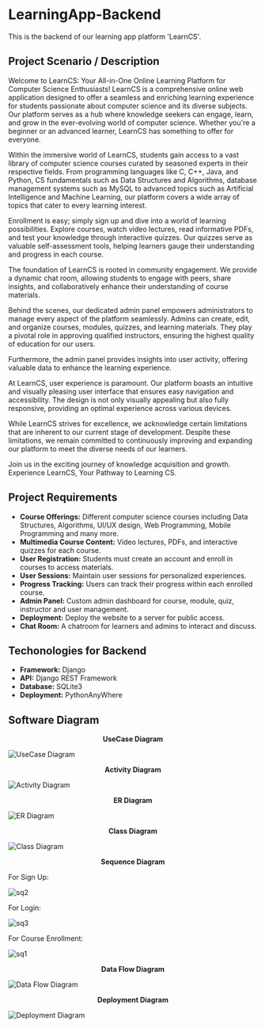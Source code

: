 # LearningApp-Backend
This is the backend of our learning app platform 'LearnCS'. 

## Project Scenario / Description

Welcome to LearnCS: Your All-in-One Online Learning Platform for Computer Science Enthusiasts! LearnCS is a comprehensive online web application designed to offer a seamless and enriching learning experience for students passionate about computer science and its diverse subjects. Our platform serves as a hub where knowledge seekers can engage, learn, and grow in the ever-evolving world of computer science. Whether you're a beginner or an advanced learner, LearnCS has something to offer for everyone.

Within the immersive world of LearnCS, students gain access to a vast library of computer science courses curated by seasoned experts in their respective fields. From programming languages like C, C++, Java, and Python, CS fundamentals such as Data Structures and Algorithms, database management systems such as MySQL to advanced topics such as Artificial Intelligence and Machine Learning, our platform covers a wide array of topics that cater to every learning interest.

Enrollment is easy; simply sign up and dive into a world of learning possibilities. Explore courses, watch video lectures, read informative PDFs, and test your knowledge through interactive quizzes. Our quizzes serve as valuable self-assessment tools, helping learners gauge their understanding and progress in each course.

The foundation of LearnCS is rooted in community engagement. We provide a dynamic chat room, allowing students to engage with peers, share insights, and collaboratively enhance their understanding of course materials.

Behind the scenes, our dedicated admin panel empowers administrators to manage every aspect of the platform seamlessly. Admins can create, edit, and organize courses, modules, quizzes, and learning materials. They play a pivotal role in approving qualified instructors, ensuring the highest quality of education for our users. 

Furthermore, the admin panel provides insights into user activity, offering valuable data to enhance the learning experience.

At LearnCS, user experience is paramount. Our platform boasts an intuitive and visually pleasing user interface that ensures easy navigation and accessibility. The design is not only visually appealing but also fully responsive, providing an optimal experience across various devices.

While LearnCS strives for excellence, we acknowledge certain limitations that are inherent to our current stage of development. Despite these limitations, we remain committed to continuously improving and expanding our platform to meet the diverse needs of our learners.

Join us in the exciting journey of knowledge acquisition and growth. Experience LearnCS, Your Pathway to Learning CS.

## Project Requirements

- **Course Offerings:** Different computer science courses including Data Structures, Algorithms, UI/UX design, Web Programming, Mobile Programming and many more.
- **Multimedia Course Content:** Video lectures, PDFs, and interactive quizzes for each course.
- **User Registration:** Students must create an account and enroll in courses to access materials.
- **User Sessions:** Maintain user sessions for personalized experiences.
- **Progress Tracking:** Users can track their progress within each enrolled course.
- **Admin Panel:** Custom admin dashboard for course, module, quiz, instructor and user management.
- **Deployment:** Deploy the website to a server for public access.
- **Chat Room:** A chatroom for learners and admins to interact and discuss.

## Techonologies for Backend

- **Framework:** Django
- **API:** Django REST Framework
- **Database:** SQLite3
- **Deployment:** PythonAnyWhere

## Software Diagram

<p align="center">
  <b>UseCase Diagram</b>
</p>

![UseCase Diagram](https://github.com/kasif-zisan/LearningApp-Backend/assets/75033362/2a65fa0e-30a7-4cbb-a896-951765af85b1)

<p align="center">
  <b>Activity Diagram</b>
</p>

![Activity Diagram](https://github.com/kasif-zisan/LearningApp-Backend/assets/75033362/cbf0c791-fcc2-48b3-ae6c-d36964dab4e4)

<p align="center">
  <b>ER Diagram</b>
</p>

![ER Diagram](https://github.com/kasif-zisan/LearningApp-Backend/assets/75033362/35915e58-8da1-49fe-b417-f01a758eaca5)

<p align="center">
  <b>Class Diagram</b>
</p>

![Class Diagram](https://github.com/kasif-zisan/LearningApp-Backend/assets/75033362/aa0d4959-d100-41de-9d1c-a3f5aea80837)

<p align="center">
  <b>Sequence Diagram</b>
</p>

For Sign Up:

![sq2](https://github.com/kasif-zisan/LearningApp-Backend/assets/75033362/e0fd7ffb-c2a8-4d83-8eec-a722005e503f)

For Login:

![sq3](https://github.com/kasif-zisan/LearningApp-Backend/assets/75033362/bf653322-5824-40f4-a389-6034fa716db5)

For Course Enrollment:

![sq1](https://github.com/kasif-zisan/LearningApp-Backend/assets/75033362/7ddc6207-43bf-4fbd-9923-12454ee5e60b)

<p align="center">
  <b>Data Flow Diagram</b>
</p>

![Data Flow Diagram](https://github.com/kasif-zisan/LearningApp-Backend/assets/75033362/1da66c5f-b197-4326-a367-177b2fce1d23)

<p align="center">
  <b>Deployment Diagram</b>
</p>

![Deployment Diagram](https://github.com/kasif-zisan/LearningApp-Backend/assets/75033362/ac5f4744-1a39-4882-aa46-c0e9b46381e2)








